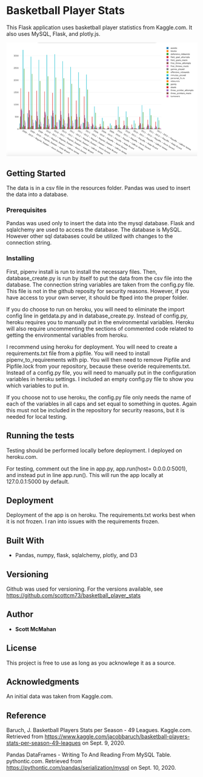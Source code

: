 # Basketball Player Stats

This Flask application uses basketball player statistics from Kaggle.com. It also uses MySQL, Flask, and plotly.js.

![alt text](https://github.com/scottcm73/basketball_player_stats/blob/master/static/images/maingraph.png)

## Getting Started
The data is in a csv file in the resources folder. Pandas was used to insert the data into a database. 

### Prerequisites

Pandas was used only to insert the data into the mysql database. Flask and sqlalchemy are used to access the database.
The database is MySQL. However other sql databases could be utilized with changes to the connection string. 


### Installing

First, pipenv install is run to install the necessary files. Then, database_create.py is run by itself to put the data from the csv file into the database. The connection string variables are taken from the config.py file. This file is not in the github reposity for security reasons. However, if you have access to your own server, it should be ftped into the proper folder. 

If you do choose to run on heroku, you will need to eliminate the import config line in getdata.py and in database_create.py.
Instead of config.py, heroku requires you to manually put in the environmental variables. Heroku will also require uncommenting the sections of commented code related to getting the environmental variables from heroku.

I recommend using heroku for deployment. You will need to create a requirements.txt file from a pipfile. You will need to install pipenv_to_requirements with pip. You will then need to remove Pipfile and Pipfile.lock from your repository, because these overide requirements.txt. Instead of a config.py file, you will need to manually put in the configuration variables in heroku settings. I included an empty config.py file to show you which variables to put in.

If you choose not to use heroku, the config.py file only needs the name of each of the variables in all caps and set equal to something in quotes. Again this must not be included in the repository for security reasons, but it is needed for local testing.



## Running the tests

Testing should be performed locally before deployment. I deployed on heroku.com. 

For testing, comment out the line in app.py, app.run(host= 0.0.0.0:5001), and instead put in line app.run().
This will run the app locally at 127.0.0.1:5000 by default.


## Deployment

Deployment of the app is on heroku. The requirements.txt works best when it is not frozen. I ran into issues with the requirements frozen.  

## Built With

*  Pandas, numpy, flask, sqlalchemy, plotly, and D3

 

## Versioning

Github was used for versioning. For the versions available, see https://github.com/scottcm73/basketball_player_stats


## Author

* **Scott McMahan** 



## License

This project is free to use as long as you acknowlege it as a source.

## Acknowledgments

An initial data was taken from Kaggle.com. 

## Reference

Baruch, J. Basketball Players Stats per Season - 49 Leagues. Kaggle.com. Retrieved from https://www.kaggle.com/jacobbaruch/basketball-players-stats-per-season-49-leagues on Sept. 9, 2020.

Pandas DataFrames - Writing To And Reading From MySQL Table. pythontic.com. Retrieved from https://pythontic.com/pandas/serialization/mysql on Sept. 10, 2020.






